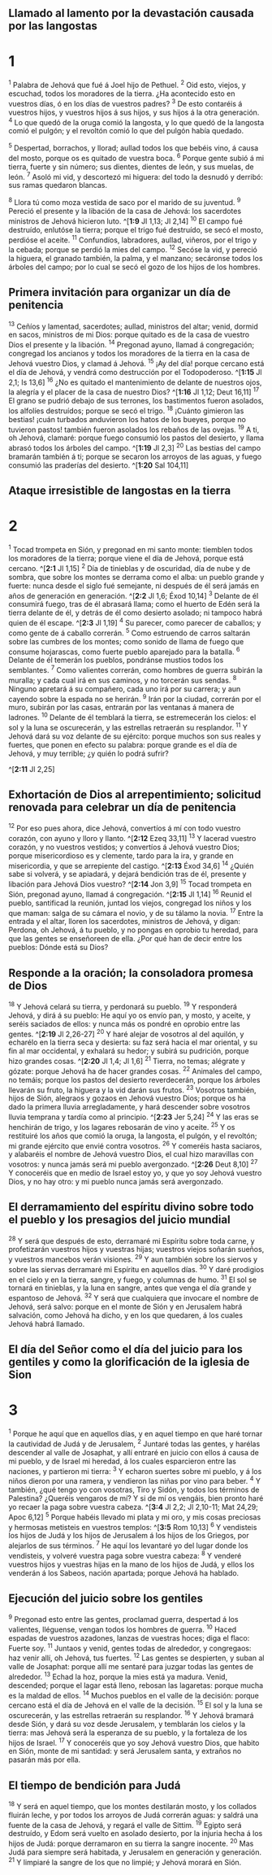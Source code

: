 ## Llamado al lamento por la devastación causada por las langostas
# 1 
<sup>1</sup> Palabra de Jehová que fué á Joel hijo de Pethuel. <sup>2</sup> Oid esto, viejos, y escuchad, todos los moradores de la tierra. ¿Ha acontecido esto en vuestros días, ó en los días de vuestros padres? <sup>3</sup> De esto contaréis á vuestros hijos, y vuestros hijos á sus hijos, y sus hijos á la otra generación. <sup>4</sup> Lo que quedó de la oruga comió la langosta, y lo que quedó de la langosta comió el pulgón; y el revoltón comió lo que del pulgón había quedado. 


<sup>5</sup> Despertad, borrachos, y llorad; aullad todos los que bebéis vino, á causa del mosto, porque os es quitado de vuestra boca. <sup>6</sup> Porque gente subió á mi tierra, fuerte y sin número; sus dientes, dientes de león, y sus muelas, de león. <sup>7</sup> Asoló mi vid, y descortezó mi higuera: del todo la desnudó y derribó: sus ramas quedaron blancas. 


<sup>8</sup> Llora tú como moza vestida de saco por el marido de su juventud. <sup>9</sup> Pereció el presente y la libación de la casa de Jehová: los sacerdotes ministros de Jehová hicieron luto. ^[**1:9** Jl 1,13; Jl 2,14] <sup>10</sup> El campo fué destruído, enlutóse la tierra; porque el trigo fué destruído, se secó el mosto, perdióse el aceite. <sup>11</sup> Confundíos, labradores, aullad, viñeros, por el trigo y la cebada; porque se perdió la mies del campo. <sup>12</sup> Secóse la vid, y pereció la higuera, el granado también, la palma, y el manzano; secáronse todos los árboles del campo; por lo cual se secó el gozo de los hijos de los hombres. 




## Primera invitación para organizar un día de penitencia
<sup>13</sup> Ceñíos y lamentad, sacerdotes; aullad, ministros del altar; venid, dormid en sacos, ministros de mi Dios: porque quitado es de la casa de vuestro Dios el presente y la libación. <sup>14</sup> Pregonad ayuno, llamad á congregación; congregad los ancianos y todos los moradores de la tierra en la casa de Jehová vuestro Dios, y clamad á Jehová. <sup>15</sup> ¡Ay del día! porque cercano está el día de Jehová, y vendrá como destrucción por el Todopoderoso. ^[**1:15** Jl 2,1; Is 13,6] <sup>16</sup> ¿No es quitado el mantenimiento de delante de nuestros ojos, la alegría y el placer de la casa de nuestro Dios? ^[**1:16** Jl 1,12; Deut 16,11] <sup>17</sup> El grano se pudrió debajo de sus terrones, los bastimentos fueron asolados, los alfolíes destruídos; porque se secó el trigo. <sup>18</sup> ¡Cuánto gimieron las bestias! ¡cuán turbados anduvieron los hatos de los bueyes, porque no tuvieron pastos! también fueron asolados los rebaños de las ovejas. <sup>19</sup> A ti, oh Jehová, clamaré: porque fuego consumió los pastos del desierto, y llama abrasó todos los árboles del campo. ^[**1:19** Jl 2,3] <sup>20</sup> Las bestias del campo bramarán también á ti; porque se secaron los arroyos de las aguas, y fuego consumió las praderías del desierto. ^[**1:20** Sal 104,11] 
    

## Ataque irresistible de langostas en la tierra
# 2 
<sup>1</sup> Tocad trompeta en Sión, y pregonad en mi santo monte: tiemblen todos los moradores de la tierra; porque viene el día de Jehová, porque está cercano. ^[**2:1** Jl 1,15] <sup>2</sup> Día de tinieblas y de oscuridad, día de nube y de sombra, que sobre los montes se derrama como el alba: un pueblo grande y fuerte: nunca desde el siglo fué semejante, ni después de él será jamás en años de generación en generación. ^[**2:2** Jl 1,6; Éxod 10,14] <sup>3</sup> Delante de él consumirá fuego, tras de él abrasará llama; como el huerto de Edén será la tierra delante de él, y detrás de él como desierto asolado; ni tampoco habrá quien de él escape. ^[**2:3** Jl 1,19] <sup>4</sup> Su parecer, como parecer de caballos; y como gente de á caballo correrán. <sup>5</sup> Como estruendo de carros saltarán sobre las cumbres de los montes; como sonido de llama de fuego que consume hojarascas, como fuerte pueblo aparejado para la batalla. <sup>6</sup> Delante de él temerán los pueblos, pondránse mustios todos los semblantes. <sup>7</sup> Como valientes correrán, como hombres de guerra subirán la muralla; y cada cual irá en sus caminos, y no torcerán sus sendas. <sup>8</sup> Ninguno apretará á su compañero, cada uno irá por su carrera; y aun cayendo sobre la espada no se herirán. <sup>9</sup> Irán por la ciudad, correrán por el muro, subirán por las casas, entrarán por las ventanas á manera de ladrones. <sup>10</sup> Delante de él temblará la tierra, se estremecerán los cielos: el sol y la luna se oscurecerán, y las estrellas retraerán su resplandor. <sup>11</sup> Y Jehová dará su voz delante de su ejército: porque muchos son sus reales y fuertes, que ponen en efecto su palabra: porque grande es el día de Jehová, y muy terrible; ¿y quién lo podrá sufrir? 

^[**2:11** Jl 2,25] 
   

## Exhortación de Dios al arrepentimiento; solicitud renovada para celebrar un día de penitencia
<sup>12</sup> Por eso pues ahora, dice Jehová, convertíos á mí con todo vuestro corazón, con ayuno y lloro y llanto. ^[**2:12** Ezeq 33,11] <sup>13</sup> Y lacerad vuestro corazón, y no vuestros vestidos; y convertíos á Jehová vuestro Dios; porque misericordioso es y clemente, tardo para la ira, y grande en misericordia, y que se arrepiente del castigo. ^[**2:13** Éxod 34,6] <sup>14</sup> ¿Quién sabe si volverá, y se apiadará, y dejará bendición tras de él, presente y libación para Jehová Dios vuestro? ^[**2:14** Jon 3,9] <sup>15</sup> Tocad trompeta en Sión, pregonad ayuno, llamad á congregación. ^[**2:15** Jl 1,14] <sup>16</sup> Reunid el pueblo, santificad la reunión, juntad los viejos, congregad los niños y los que maman: salga de su cámara el novio, y de su tálamo la novia. <sup>17</sup> Entre la entrada y el altar, lloren los sacerdotes, ministros de Jehová, y digan: Perdona, oh Jehová, á tu pueblo, y no pongas en oprobio tu heredad, para que las gentes se enseñoreen de ella. ¿Por qué han de decir entre los pueblos: Dónde está su Dios? 


   

## Responde a la oración; la consoladora promesa de Dios
<sup>18</sup> Y Jehová celará su tierra, y perdonará su pueblo. <sup>19</sup> Y responderá Jehová, y dirá á su pueblo: He aquí yo os envío pan, y mosto, y aceite, y seréis saciados de ellos: y nunca más os pondré en oprobio entre las gentes. ^[**2:19** Jl 2,26-27] <sup>20</sup> Y haré alejar de vosotros al del aquilón, y echarélo en la tierra seca y desierta: su faz será hacia el mar oriental, y su fin al mar occidental, y exhalará su hedor; y subirá su pudrición, porque hizo grandes cosas. ^[**2:20** Jl 1,4; Jl 1,6] <sup>21</sup> Tierra, no temas; alégrate y gózate: porque Jehová ha de hacer grandes cosas. <sup>22</sup> Animales del campo, no temáis; porque los pastos del desierto reverdecerán, porque los árboles llevarán su fruto, la higuera y la vid darán sus frutos. <sup>23</sup> Vosotros también, hijos de Sión, alegraos y gozaos en Jehová vuestro Dios; porque os ha dado la primera lluvia arregladamente, y hará descender sobre vosotros lluvia temprana y tardía como al principio. ^[**2:23** Jer 5,24] <sup>24</sup> Y las eras se henchirán de trigo, y los lagares rebosarán de vino y aceite. <sup>25</sup> Y os restituiré los años que comió la oruga, la langosta, el pulgón, y el revoltón; mi grande ejército que envié contra vosotros. <sup>26</sup> Y comeréis hasta saciaros, y alabaréis el nombre de Jehová vuestro Dios, el cual hizo maravillas con vosotros: y nunca jamás será mi pueblo avergonzado. ^[**2:26** Deut 8,10] <sup>27</sup> Y conoceréis que en medio de Israel estoy yo, y que yo soy Jehová vuestro Dios, y no hay otro: y mi pueblo nunca jamás será avergonzado. 


   

## El derramamiento del espíritu divino sobre todo el pueblo y los presagios del juicio mundial
<sup>28</sup> Y será que después de esto, derramaré mi Espíritu sobre toda carne, y profetizarán vuestros hijos y vuestras hijas; vuestros viejos soñarán sueños, y vuestros mancebos verán visiones. <sup>29</sup> Y aun también sobre los siervos y sobre las siervas derramaré mi Espíritu en aquellos días. <sup>30</sup> Y daré prodigios en el cielo y en la tierra, sangre, y fuego, y columnas de humo. <sup>31</sup> El sol se tornará en tinieblas, y la luna en sangre, antes que venga el día grande y espantoso de Jehová. <sup>32</sup> Y será que cualquiera que invocare el nombre de Jehová, será salvo: porque en el monte de Sión y en Jerusalem habrá salvación, como Jehová ha dicho, y en los que quedaren, á los cuales Jehová habrá llamado. 

## El día del Señor como el día del juicio para los gentiles y como la glorificación de la iglesia de Sion
# 3 
<sup>1</sup> Porque he aquí que en aquellos días, y en aquel tiempo en que haré tornar la cautividad de Judá y de Jerusalem, <sup>2</sup> Juntaré todas las gentes, y harélas descender al valle de Josaphat, y allí entraré en juicio con ellos á causa de mi pueblo, y de Israel mi heredad, á los cuales esparcieron entre las naciones, y partieron mi tierra: <sup>3</sup> Y echaron suertes sobre mi pueblo, y á los niños dieron por una ramera, y vendieron las niñas por vino para beber. <sup>4</sup> Y también, ¿qué tengo yo con vosotras, Tiro y Sidón, y todos los términos de Palestina? ¿Queréis vengaros de mí? Y si de mí os vengáis, bien pronto haré yo recaer la paga sobre vuestra cabeza. ^[**3:4** Jl 2,2; Jl 2,10-11; Mat 24,29; Apoc 6,12] <sup>5</sup> Porque habéis llevado mi plata y mi oro, y mis cosas preciosas y hermosas metisteis en vuestros templos: ^[**3:5** Rom 10,13] <sup>6</sup> Y vendisteis los hijos de Judá y los hijos de Jerusalem á los hijos de los Griegos, por alejarlos de sus términos. <sup>7</sup> He aquí los levantaré yo del lugar donde los vendisteis, y volveré vuestra paga sobre vuestra cabeza: <sup>8</sup> Y venderé vuestros hijos y vuestras hijas en la mano de los hijos de Judá, y ellos los venderán á los Sabeos, nación apartada; porque Jehová ha hablado. 


 

## Ejecución del juicio sobre los gentiles
<sup>9</sup> Pregonad esto entre las gentes, proclamad guerra, despertad á los valientes, lléguense, vengan todos los hombres de guerra. <sup>10</sup> Haced espadas de vuestros azadones, lanzas de vuestras hoces; diga el flaco: Fuerte soy. <sup>11</sup> Juntaos y venid, gentes todas de alrededor, y congregaos: haz venir allí, oh Jehová, tus fuertes. <sup>12</sup> Las gentes se despierten, y suban al valle de Josaphat: porque allí me sentaré para juzgar todas las gentes de alrededor. <sup>13</sup> Echad la hoz, porque la mies está ya madura. Venid, descended; porque el lagar está lleno, rebosan las lagaretas: porque mucha es la maldad de ellos. <sup>14</sup> Muchos pueblos en el valle de la decisión: porque cercano está el día de Jehová en el valle de la decisión. <sup>15</sup> El sol y la luna se oscurecerán, y las estrellas retraerán su resplandor. <sup>16</sup> Y Jehová bramará desde Sión, y dará su voz desde Jerusalem, y temblarán los cielos y la tierra: mas Jehová será la esperanza de su pueblo, y la fortaleza de los hijos de Israel. <sup>17</sup> Y conoceréis que yo soy Jehová vuestro Dios, que habito en Sión, monte de mi santidad: y será Jerusalem santa, y extraños no pasarán más por ella. 



## El tiempo de bendición para Judá
<sup>18</sup> Y será en aquel tiempo, que los montes destilarán mosto, y los collados fluirán leche, y por todos los arroyos de Judá correrán aguas: y saldrá una fuente de la casa de Jehová, y regará el valle de Sittim. <sup>19</sup> Egipto será destruído, y Edom será vuelto en asolado desierto, por la injuria hecha á los hijos de Judá: porque derramaron en su tierra la sangre inocente. <sup>20</sup> Mas Judá para siempre será habitada, y Jerusalem en generación y generación. <sup>21</sup> Y limpiaré la sangre de los que no limpié; y Jehová morará en Sión. 